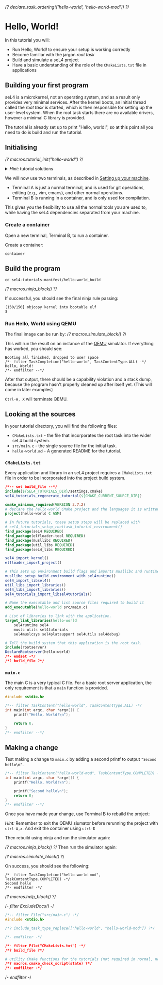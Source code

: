 <!--
   2024 seL4 Project a Series of LF Projects, LLC.

  SPDX-License-Identifier: CC-BY-SA-4.0
-->

/*? declare_task_ordering(['hello-world', 'hello-world-mod']) ?*/
# Hello, World!

In this tutorial you will:
- Run Hello, World! to ensure your setup is working correctly
- Become familiar with the jargon *root task*
- Build and simulate a seL4 project
- Have a basic understanding of the role of the `CMakeLists.txt` file in applications

## Building your first program
seL4 is a microkernel, not an operating system, and as a result only provides very minimal services.
After the kernel boots, an initial thread called the *root task* is started, which is then responsible for
 setting up the user-level system.
When the root task starts there are no available drivers, however a minimal C library is provided.

The tutorial is already set up to print "Hello, world!", so at this point
all you need to do is build and run the tutorial.

## Initialising

/*? macros.tutorial_init("hello-world") ?*/

<details markdown='1'>
<summary style="display:list-item"><em>Hint:</em> tutorial solutions</summary>
<br>
All tutorials come with complete solutions. To get solutions run:

```
./init --solution --tut hello-world
```

This will generate another `hello-world` directory and `hello-world_build` directory, with unique names, e.g. `hello-world44h1po5q` and `hello-world44h1po5q_build`.
</details>

We will now use two terminals, as described in [Setting up your machine](https://docs.sel4.systems/Tutorials/seL4Kernel/setting-up).

 - Terminal A is just a normal terminal, and is used for git operations, editing (e.g., vim, emacs), and other normal operations.
 - Terminal B is running in a container, and is only used for compilation.

This gives you the flexibility to use all the normal tools you are used to, while having the seL4 dependencies separated from your machine.

### Create a container
Open a new terminal, Terminal B, to run a container.

Create a container:
```
container
```


## Build the program



```
cd sel4-tutorials-manifest/hello-world_build
```

/*? macros.ninja_block() ?*/

If successful, you should see the final ninja rule passing:
```
[150/150] objcopy kernel into bootable elf
$
```

### Run Hello, World using QEMU

The final image can be run by:
/*? macros.simulate_block() ?*/

This will run the result on an instance of the [QEMU](https://www.qemu.org) simulator.
If everything has worked, you should see:

```
Booting all finished, dropped to user space
/*- filter TaskCompletion("hello-world", TaskContentType.ALL) -*/
Hello, World!
/*- endfilter --*/
```

After that output, there should be a capability violation and a stack dump,
because the program hasn't properly cleaned up after itself yet. (This will come in later examples)

`Ctrl-A, X` will terminate QEMU.

## Looking at the sources

In your tutorial directory, you will find the following files:
 * `CMakeLists.txt` - the file that incorporates the root task into the wider seL4 build system.
 * `src/main.c` - the single source file for the initial task.
 * `hello-world.md` - A generated README for the tutorial.

### `CMakeLists.txt`

Every application and library in an seL4 project requires a `CMakeLists.txt` file in order to be
 incorporated into the project build system.

```cmake
/*-- set build_file --*/
include(${SEL4_TUTORIALS_DIR}/settings.cmake)
sel4_tutorials_regenerate_tutorial(${CMAKE_CURRENT_SOURCE_DIR})

cmake_minimum_required(VERSION 3.7.2)
# declare the hello-world CMake project and the languages it is written in (just C)
project(hello-world C ASM)

# In future tutorials, these setup steps will be replaced with
# sel4_tutorials_setup_roottask_tutorial_environment()
find_package(seL4 REQUIRED)
find_package(elfloader-tool REQUIRED)
find_package(musllibc REQUIRED)
find_package(util_libs REQUIRED)
find_package(seL4_libs REQUIRED)

sel4_import_kernel()
elfloader_import_project()

# This sets up environment build flags and imports musllibc and runtime libraries.
musllibc_setup_build_environment_with_sel4runtime()
sel4_import_libsel4()
util_libs_import_libraries()
sel4_libs_import_libraries()
sel4_tutorials_import_libsel4tutorials()

# Name the executable and list source files required to build it
add_executable(hello-world src/main.c)

# List of libraries to link with the application.
target_link_libraries(hello-world
    sel4runtime sel4
    muslc utils sel4tutorials
    sel4muslcsys sel4platsupport sel4utils sel4debug)

# Tell the build system that this application is the root task.
include(rootserver)
DeclareRootserver(hello-world)
/*- endset -*/
/*? build_file ?*/
```

### `main.c`

The main C is a very typical C file. For a basic root server application, the only requirement is that
a `main` function is provided.

```c
#include <stdio.h>

/*-- filter TaskContent("hello-world", TaskContentType.ALL) -*/
int main(int argc, char *argv[]) {
    printf("Hello, World!\n");

    return 0;
}
/*- endfilter --*/
```

## Making a change

Test making a change to `main.c` by adding a second printf to output `"Second hello\n"`.

```c
/*-- filter TaskContent("hello-world-mod", TaskContentType.COMPLETED) -*/
int main(int argc, char *argv[]) {
    printf("Hello, World!\n");

    printf("Second hello\n");
    return 0;
}
/*- endfilter --*/
```

Once you have made your change, use Terminal B to rebuild the project:

*Hint:* Remember to exit the QEMU siumator before rerunning the project with `ctrl-A,x`. *And* exit the container using `ctrl-D`

Then rebuild using ninja and run the simulator again:

/*? macros.ninja_block() ?*/
Then run the simulator again:

/*? macros.simulate_block() ?*/

On success, you should see the following:

```
/*- filter TaskCompletion("hello-world-mod", TaskContentType.COMPLETED) -*/
Second hello
/*- endfilter -*/
```

/*? macros.help_block() ?*/

/*- filter ExcludeDocs() -*/

```c
/*-- filter File("src/main.c") -*/
#include <stdio.h>

/*? include_task_type_replace(["hello-world", "hello-world-mod"]) ?*/

/*- endfilter -*/
```
```cmake
/*- filter File("CMakeLists.txt") -*/
/*? build_file ?*/

# utility CMake functions for the tutorials (not required in normal, non-tutorial applications)
/*? macros.cmake_check_script(state) ?*/
/*- endfilter -*/
```
/*- endfilter -*/
